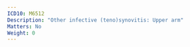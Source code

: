 ```yaml
---
ICD10: M6512
Description: "Other infective (teno)synovitis: Upper arm"
Matters: No
Weight: 0
---
```


